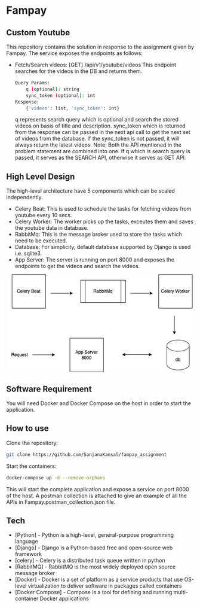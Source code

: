 # Fampay
## Custom Youtube

This repository contains the solution in response to the assignment given by Fampay. The service exposes the endpoints as follows:

- Fetch/Search videos: [GET] /api/v1/youtube/videos
 This endpoint searches for the videos in the DB and returns them. 
    ```sh
    Query Params: 
        q (optional): string
        sync_token (optional): int
    Response:
        {'videos': list, 'sync_token': int}
    ```
    q represents search query which is optional and search the stored videos on basis of title and description.
    sync_token which is returned from the response can be passed in the next api call to get the next set of videos from the database. If the sync_token is not passed, it will always return the latest videos.
    Note: Both the API mentioned in the problem statement are combined into one. If q which is search query is passed, it serves as the SEARCH API, otherwise it serves as GET API.

    
## High Level Design
The high-level architecture have 5 components which can be scaled independently.

- Celery Beat: This is used to schedule the tasks for fetching videos from youtube every 10 secs.
- Celery Worker: The worker picks up the tasks, exceutes them and saves the youtube data in database.
- RabbitMq: This is the message broker used to store the tasks which need to be executed.
- Database: For simplicity, default database supported by Django is used i.e. sqlite3.
- App Server: The server is running on port 8000 and exposes the endpoints to get the videos and search the videos.

![Architecture Diagram](./architecture.png "Architecture")
    
## Software Requirement
You will need Docker and Docker Compose on the host in order to start the application.


## How to use
Clone the repository:
```sh
git clone https://github.com/SanjanaKansal/fampay_assignment
```
Start the containers:
```sh
docker-compose up -d --remove-orphans
```
This will start the complete application and expose a service on port 8000 of the host. A postman collection is attached to give an example of all the APIs in Fampay.postman_collection.json file.


## Tech

- [Python] - Python is a high-level, general-purpose programming language
- [Django] - Django is a Python-based free and open-source web framework
- [celery] - Celery is a distributed task queue written in python
- [RabbitMQ] - RabbitMQ is the most widely deployed open source message broker
- [Docker] - Docker is a set of platform as a service products that use OS-level virtualization to deliver software in packages called containers
- [Docker Compose] - Compose is a tool for defining and running multi-container Docker applications
